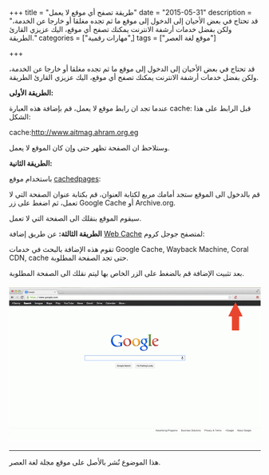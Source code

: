 +++
title = "طريقة تصفح أي موقع لا يعمل"
date = "2015-05-31"
description = "قد تحتاج في بعض الأحيان إلى الدخول إلى موقع ما ثم تجده مغلقا أو خارجا عن الخدمة، ولكن بفضل خدمات أرشفة الانترنت يمكنك تصفح أي موقع، اليك عزيزي القارئ الطريقة."
categories = ["مهارات رقمية",]
tags = ["موقع لغة العصر"]

+++

قد تحتاج في بعض الأحيان إلى الدخول إلى موقع ما ثم تجده مغلقا أو خارجا عن الخدمة، ولكن بفضل خدمات أرشفة الانترنت يمكنك تصفح أي موقع، اليك عزيزي القارئ الطريقة.

**الطريقة الأولى:**

عندما تجد ان رابط موقع لا يعمل، قم بإضافة هذه العبارة cache: قبل الرابط على هذا الشكل:

cache:http://www.aitmag.ahram.org.eg

وستلاحظ ان الصفحة تظهر حتى وإن كان الموقع لا يعمل.

**الطريقة الثانية:**

باستخدام موقع [cachedpages](http://www.cachedpages.com/):

قم بالدخول الى الموقع ستجد أمامك مربع لكتابة العنوان، قم بكتابة عنوان الصفحة التي لا تعمل، ثم اضغط على زر Google Cache أو Archive.org.

سيقوم الموقع بنقلك الى الصفحة التي لا تعمل.

**الطريقة الثالثة:**
عن طريق إضافة [Web Cache](https://chrome.google.com/webstore/detail/webcache/cmmlgikpahieigpcclckfmhnchdlfnjd) لمتصفح جوجل كروم:

تقوم هذه الإضافة بالبحث في خدمات Google Cache, Wayback Machine, Coral CDN, cache حتى تجد الصفحة المطلوبة.

بعد تثبيت الإضافة قم بالضغط على الزر الخاص بها ليتم نقلك الى الصفحة المطلوبة.

![](images/2015-635686739036596300-659.gif "3")

---

هذا الموضوع نٌشر باﻷصل على موقع مجلة لغة العصر.
